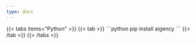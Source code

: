 ```yaml
---
type: docs
---
```



<div class="hx-mt-8">
{{< tabs items="Python" >}}
  {{< tab >}}
  ```python
  pip install aigency
  ```
  {{< /tab >}}
{{< /tabs >}}
</div>